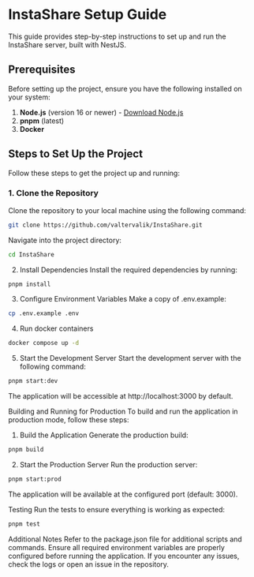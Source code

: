 # InstaShare Setup Guide

This guide provides step-by-step instructions to set up and run the InstaShare server, built with NestJS.

## Prerequisites

Before setting up the project, ensure you have the following installed on your system:

1. **Node.js** (version 16 or newer) - [Download Node.js](https://nodejs.org/)
2. **pnpm** (latest)
3. **Docker**

## Steps to Set Up the Project

Follow these steps to get the project up and running:

### 1. Clone the Repository
Clone the repository to your local machine using the following command:
```bash
git clone https://github.com/valtervalik/InstaShare.git
```

Navigate into the project directory:

```bash
cd InstaShare
```

2. Install Dependencies
Install the required dependencies by running:

```bash
pnpm install
```

3. Configure Environment Variables
Make a copy of .env.example:

```bash
cp .env.example .env
```

4. Run docker containers
```bash
docker compose up -d
```

5. Start the Development Server
Start the development server with the following command:

```bash
pnpm start:dev
```
The application will be accessible at http://localhost:3000 by default.

Building and Running for Production
To build and run the application in production mode, follow these steps:

1. Build the Application
Generate the production build:

```bash
pnpm build
```

2. Start the Production Server
Run the production server:

```bash
pnpm start:prod
```
The application will be available at the configured port (default: 3000).

Testing
Run the tests to ensure everything is working as expected:

```bash
pnpm test
```

Additional Notes
Refer to the package.json file for additional scripts and commands.
Ensure all required environment variables are properly configured before running the application.
If you encounter any issues, check the logs or open an issue in the repository.
